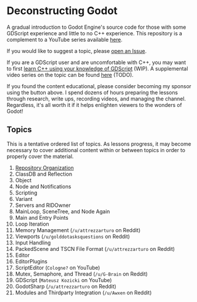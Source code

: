 # Deconstructing Godot

A gradual introduction to Godot Engine's source code for those with some GDScript experience and little to no C++ experience. This repository is a complement to a YouTube series available [here](https://www.youtube.com/playlist?list=PLthxCU-NcfYtKogfNjR-6ds73klIOIbWc).

If you would like to suggest a topic, please [open an Issue](https://github.com/willnationsdev/deconstructing-godot/issues/new).

If you are a GDScript user and are uncomfortable with C++, you may want to first [learn C++ using your knowledge of GDScript](gdscript_to_cpp.md) (WIP). A supplemental video series on the topic can be found [here]() (TODO).

If you found the content educational, please consider becoming my sponsor using the button above. I spend dozens of hours preparing the lessons through research, write ups, recording videos, and managing the channel. Regardless, it's all worth it if it helps enlighten viewers to the wonders of Godot!

## Topics

This is a tentative ordered list of topics. As lessons progress, it may become necessary to cover additional content within or between topics in order to properly cover the material.

1. [Repository Organization](repo_organization.md)
1. ClassDB and Reflection
1. Object
1. Node and Notifications
1. Scripting
1. Variant
1. Servers and RIDOwner
1. MainLoop, SceneTree, and Node Again
1. Main and Entry Points
1. Loop Iteration
1. Memory Management (`/u/attrezzarturo` on Reddit)
1. Viewports (`/u/golddotasksquestions` on Reddit)
1. Input Handling
1. PackedScene and TSCN File Format (`/u/attrezzarturo` on Reddit)
1. Editor
1. EditorPlugins
1. ScriptEditor (`Cologne?` on YouTube)
1. Mutex, Semaphore, and Thread (`/u/G-Brain` on Reddit)
1. GDScript (`Mateusz Kozicki` on YouTube)
1. GodotSharp (`/u/attrezzarturo` on Reddit)
1. Modules and Thirdparty Integration (`/u/Awxen` on Reddit)
